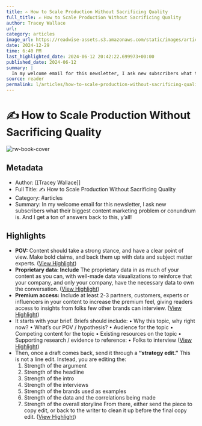 ```yaml
---
title: ✍️ How to Scale Production Without Sacrificing Quality
full_title: ✍️ How to Scale Production Without Sacrificing Quality
author: Tracey Wallace
url: 
category: articles
image_url: https://readwise-assets.s3.amazonaws.com/static/images/article3.5c705a01b476.png
date: 2024-12-29
time: 6:40 PM
last_highlighted_date: 2024-06-12 20:42:22.699973+00:00
published_date: 2024-06-12
summary: |
  In my welcome email for this newsletter, I ask new subscribers what their biggest content marketing problem or conundrum is. And I get a ton of answers back to this, y’all!
source: reader
permalink: l/articles/how-to-scale-production-without-sacrificing-quality
---
```

# ✍️ How to Scale Production Without Sacrificing Quality

![rw-book-cover](https://readwise-assets.s3.amazonaws.com/static/images/article3.5c705a01b476.png)

## Metadata
- Author: [[Tracey Wallace]]
- Full Title: ✍️ How to Scale Production Without Sacrificing Quality
- Category: #articles
- Summary: In my welcome email for this newsletter, I ask new subscribers what their biggest content marketing problem or conundrum is. And I get a ton of answers back to this, y’all!

## Highlights
- **POV:** Content should take a strong stance, and have a clear point of view. Make bold claims, and back them up with data and subject matter experts. ([View Highlight](https://read.readwise.io/read/01j072xm50wsy8awzdc7ecx6d0))
- **Proprietary data: Include** The proprietary data in as much of your content as you can, with well-made data visualizations to reinforce that your company, and only your company, have the necessary data to own the conversation. ([View Highlight](https://read.readwise.io/read/01j072y0pmm4rgj5h77mv87zvn))
- **Premium access:** Include at least 2-3 partners, customers, experts or influencers in your content to increase the premium feel, giving readers access to insights from folks few other brands can interview. ([View Highlight](https://read.readwise.io/read/01j072yad8rk3sya12xwz0qba4))
- It starts with your brief. Briefs should include:
  • Why this topic, why right now?
  • What’s our POV / hypothesis?
  • Audience for the topic
  • Competing content for the topic
  • Existing resources on the topic
  • Supporting research / evidence to reference:
  • Folks to interview ([View Highlight](https://read.readwise.io/read/01j072ypv939fhbh3x7x4cdzt7))
- Then, once a draft comes back, send it through a **“strategy edit.”** This is not a line edit. Instead, you are editing the:
  1. Strength of the argument
  2. Strength of the headline
  3. Strength of the intro
  4. Strength of the interviews
  5. Strength of the brands used as examples
  6. Strength of the data and the correlations being made
  7. Strength of the overall storyline
  From there, either send the piece to copy edit, or back to the writer to clean it up before the final copy edit. ([View Highlight](https://read.readwise.io/read/01j072zx3pz13e6n2gsetg1am5))


